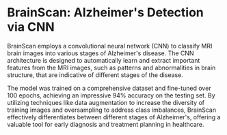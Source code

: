 # BrainScan: Alzheimer's Detection via CNN
BrainScan employs a convolutional neural network (CNN) to classify MRI brain images into various stages of Alzheimer's disease. The CNN architecture is designed to automatically learn and extract important features from the MRI images, such as patterns and abnormalities in brain structure, that are indicative of different stages of the disease.

The model was trained on a comprehensive dataset and fine-tuned over 100 epochs, achieving an impressive 94% accuracy on the testing set. By utilizing techniques like data augmentation to increase the diversity of training images and oversampling to address class imbalances, BrainScan effectively differentiates between different stages of Alzheimer's, offering a valuable tool for early diagnosis and treatment planning in healthcare.

